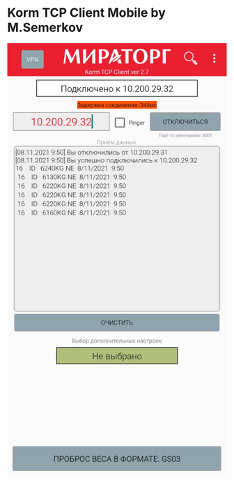 # Korm TCP Client Mobile by M.Semerkov

![Иллюстрация к проекту](https://github.com/Mikhail-Semerkov/Korm_TCP_Client_Mobile/blob/master/image_korm_tcp_client_mobile.jpg)
